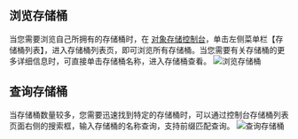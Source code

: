 ## 浏览存储桶
当您需要浏览自己所拥有的存储桶时，在 [对象存储控制台](http://console.tcecqpoc.fsphere.cn/cos5)，单击左侧菜单栏【存储桶列表】，进入存储桶列表页，即可浏览所有存储桶。当您需要有关存储桶的更多详细信息时，可直接单击存储桶名称，进入存储桶查看。
![浏览存储桶](http://imgcache.tcecqpoc.fsphere.cn/image/mc.qcloudimg.com/static/img/baa8757780889855b768bc2f40950b27/image.png)
## 查询存储桶
当存储桶数量较多，您需要迅速找到特定的存储桶时，可以通过控制台存储桶列表页面右侧的搜索框，输入存储桶的名称查询，支持前缀匹配查询。
![查询存储桶](http://imgcache.tcecqpoc.fsphere.cn/image/mc.qcloudimg.com/static/img/6ff1042005ced0124f3f3482433507d5/image.png)

